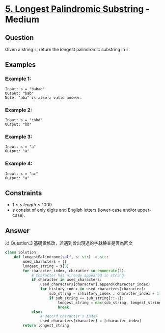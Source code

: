 # [5. Longest Palindromic Substring](https://leetcode.com/problems/longest-palindromic-substring/) - Medium

## Question

Given a string `s`, return the longest palindromic substring in `s`.

## Examples

### Example 1:

```shell
Input: s = "babad"
Output: "bab"
Note: "aba" is also a valid answer.
```

### Example 2:

```shell
Input: s = "cbbd"
Output: "bb"
```

### Example 3:

```shell
Input: s = "a"
Output: "a"
```

### Example 4:

```shell
Input: s = "ac"
Output: "a"
```

## Constraints

* $1 \leq s.length \leq 1000$
* $s$ consist of only digits and English letters (lower-case and/or upper-case).

## Answer

以 Question.3 基礎做修改，若遇到曾出現過的字就檢查是否為回文

```python
class Solution:
    def longestPalindrome(self, s: str) -> str:
        used_characters = {}
        longest_string = s[0]
        for character_index, character in enumerate(s):
            # Character has already appeared in string
            if character in used_characters:
                used_characters[character].append(character_index)
                for history_index in used_characters[character]:
                    sub_string = s[history_index : character_index + 1]
                    if sub_string == sub_string[::-1]:
                        longest_string = max(sub_string, longest_string, key=len)
                        break
            else:
                # Record character's index
                used_characters[character] = [character_index]
        return longest_string

```
